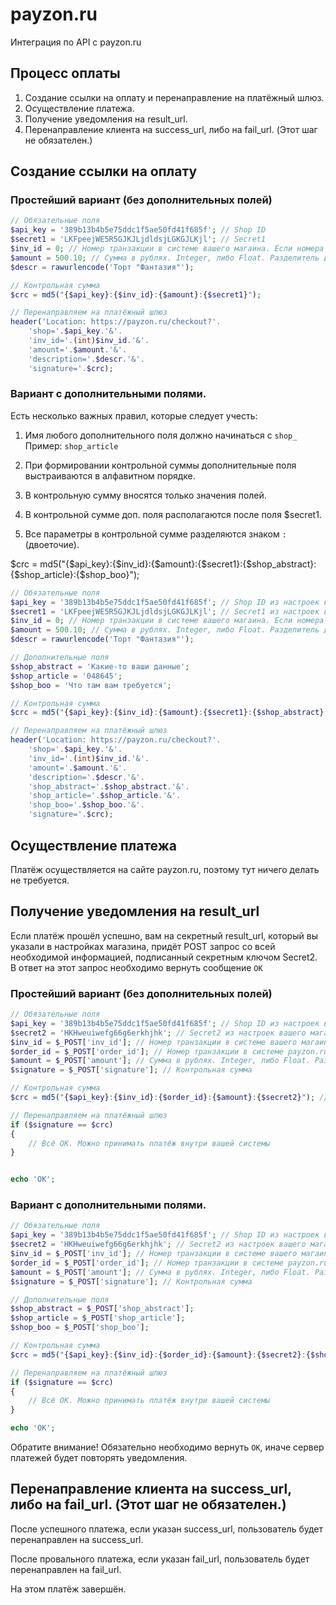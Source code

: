 # payzon.ru
Интеграция по API с payzon.ru

<h2>Процесс оплаты</h2>

1. Создание ссылки на оплату и перенаправление на платёжный шлюз.
2. Осуществление платежа.
3. Получение уведомления на result_url.
4. Перенаправление клиента на success_url, либо на fail_url. (Этот шаг не обязателен.)

<h2>Создание ссылки на оплату</h2>

<h3>Простейший вариант (без дополнительных полей)</h3>

```php
// Обязательные поля
$api_key = '389b13b4b5e75ddc1f5ae50fd41f685f'; // Shop ID
$secret1 = 'LKFpeejWE5R5GJKJLjdldsjLGKGJLKjl'; // Secret1
$inv_id = 0; // Номер транзакции в системе вашего магаина. Если номера у вас не учитываются, ставьте 0
$amount = 500.10; // Сумма в рублях. Integer, либо Float. Разделитель дробной части — точка.
$descr = rawurlencode('Торт "Фантазия"');

// Контрольная сумма
$crc = md5("{$api_key}:{$inv_id}:{$amount}:{$secret1}");

// Перенаправляем на платёжный шлюз
header('Location: https://payzon.ru/checkout?'.
	'shop='.$api_key.'&'.
	'inv_id='.(int)$inv_id.'&'.
	'amount='.$amount.'&'.
	'description='.$descr.'&'.
	'signature='.$crc);
```

<h3>Вариант с дополнительными полями.</h3>

Есть несколько важных правил, которые следует учесть:

1. Имя любого дополнительного поля должно начинаться с ```shop_``` Пример: ```shop_article```

2. При формировании контрольной суммы дополнительные поля выстраиваются в алфавитном порядке.
3. В контрольную сумму вносятся только значения полей.
4. В контрольной сумме доп. поля располагаются после поля $secret1.
5. Все параметры в контрольной сумме разделяются знаком ```:``` (двоеточие).

$crc = md5("{$api_key}:{$inv_id}:{$amount}:{$secret1}:{$shop_abstract}:{$shop_article}:{$shop_boo}");

```php
// Обязательные поля
$api_key = '389b13b4b5e75ddc1f5ae50fd41f685f'; // Shop ID из настроек вашего магазина
$secret1 = 'LKFpeejWE5R5GJKJLjdldsjLGKGJLKjl'; // Secret1 из настроек вашего магазина
$inv_id = 0; // Номер транзакции в системе вашего магаина. Если номера у вас не учитываются, ставьте 0
$amount = 500.10; // Сумма в рублях. Integer, либо Float. Разделитель дробной части — точка.
$descr = rawurlencode('Торт "Фантазия"');

// Дополнительные поля
$shop_abstract = 'Какие-то ваши данные';
$shop_article = '048645';
$shop_boo = 'Что там вам требуется';

// Контрольная сумма
$crc = md5("{$api_key}:{$inv_id}:{$amount}:{$secret1}:{$shop_abstract}:{$shop_article}:{$shop_boo}");

// Перенаправляем на платёжный шлюз
header('Location: https://payzon.ru/checkout?'.
	'shop='.$api_key.'&'.
	'inv_id='.(int)$inv_id.'&'.
	'amount='.$amount.'&'.
	'description='.$descr.'&'.
	'shop_abstract='.$shop_abstract.'&'.
	'shop_article='.$shop_article.'&'.
	'shop_boo='.$shop_boo.'&'.
	'signature='.$crc);
```

<h2>Осуществление платежа</h2>

Платёж осуществляется на сайте payzon.ru, поэтому тут ничего делать не требуется.

<h2>Получение уведомления на result_url</h2>

Если платёж прошёл успешно, вам на секретный result_url, который вы указали в настройках магазина, придёт POST запрос со всей необходимой информацией, подписанный секретным ключом Secret2. В ответ на этот запрос необходимо вернуть сообщение ```OK```

<h3>Простейший вариант (без дополнительных полей)</h3>

```php
// Обязательные поля
$api_key = '389b13b4b5e75ddc1f5ae50fd41f685f'; // Shop ID из настроек вашего магазина
$secret2 = 'HKHweuiwefg66g6erkhjhk'; // Secret2 из настроек вашего магазина
$inv_id = $_POST['inv_id']; // Номер транзакции в системе вашего магаина. Если номера у вас не учитываются, ставьте 0
$order_id = $_POST['order_id']; // Номер транзакции в системе payzon.ru
$amount = $_POST['amount']; // Сумма в рублях. Integer, либо Float. Разделитель дробной части — точка.
$signature = $_POST['signature']; // Контрольная сумма

// Контрольная сумма
$crc = md5("{$api_key}:{$inv_id}:{$order_id}:{$amount}:{$secret2}"); // Обратите внимание - Secret2

// Перенаправляем на платёжный шлюз
if ($signature == $crc)
{
	// Всё ОК. Можно принимать платёж внутри вашей системы
}


echo 'OK';
```

<h3>Вариант с дополнительными полями.</h3>

```php
// Обязательные поля
$api_key = '389b13b4b5e75ddc1f5ae50fd41f685f'; // Shop ID из настроек вашего магазина
$secret2 = 'HKHweuiwefg66g6erkhjhk'; // Secret2 из настроек вашего магазина
$inv_id = $_POST['inv_id']; // Номер транзакции в системе вашего магаина. Если номера у вас не учитываются, ставьте 0
$order_id = $_POST['order_id']; // Номер транзакции в системе payzon.ru
$amount = $_POST['amount']; // Сумма в рублях. Integer, либо Float. Разделитель дробной части — точка.
$signature = $_POST['signature']; // Контрольная сумма

// Дополнительные поля
$shop_abstract = $_POST['shop_abstract'];
$shop_article = $_POST['shop_article'];
$shop_boo = $_POST['shop_boo'];

// Контрольная сумма
$crc = md5("{$api_key}:{$inv_id}:{$order_id}:{$amount}:{$secret2}:{$shop_abstract}:{$shop_article}:{$shop_boo}"); // Обратите внимание - Secret2

// Перенаправляем на платёжный шлюз
if ($signature == $crc)
{
	// Всё ОК. Можно принимать платёж внутри вашей системы
}

echo 'OK';
```

Обратите внимание! Обязательно необходимо вернуть ```OK```, иначе сервер платежей будет повторять уведомления.

<h2>Перенаправление клиента на success_url, либо на fail_url. (Этот шаг не обязателен.)</h2>

После успешного платежа, если указан success_url, пользователь будет перенаправлен на success_url.

После провального платежа, если указан fail_url, пользователь будет перенаправлен на fail_url.

На этом платёж завершён.
